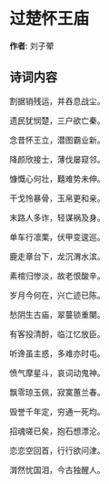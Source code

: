 # 过楚怀王庙

**作者**: 刘子翚

## 诗词内容

割据销残运，并吞息战尘。

遗民犹悯楚，三户欲亡秦。

念昔怀王立，潜图霸业新。

降颜欣接士，薄伐屡窥邻。

慷慨心何壮，囏难势未伸。

干戈怜暴骨，玉帛更和亲。

末路人多诈，轻谋祸及身。

单车行凛栗，伏甲变逡巡。

鹿走章台下，龙沉渭水滨。

素棺归惨淡，故老恨酸辛。

岁月今何在，兴亡迹已陈。

愁阴生古庙，翠蔓锁重闉。

有客投清酹，临江忆放臣。

听谗虽主惑，多难亦时屯。

愤气摩星斗，哀词动鬼神。

飘零琼玉佩，寂寞蕙兰春。

毁誉千年定，穷通一死均。

招魂嗟已矣，抱石想漂沦。

恋恋空回首，行行欲问津。

潸然忧国泪，今古独醒人。

